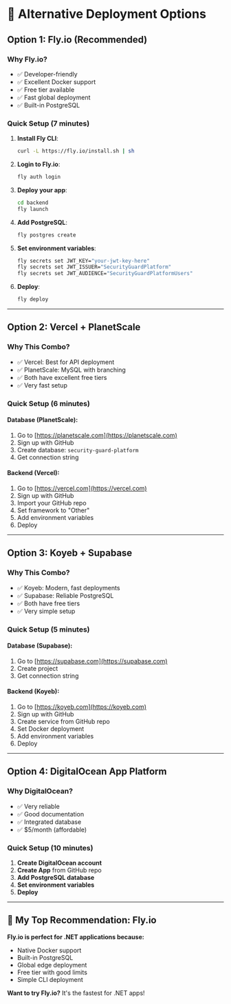 # 🚀 Alternative Deployment Options

## Option 1: Fly.io (Recommended)

### Why Fly.io?
- ✅ Developer-friendly
- ✅ Excellent Docker support
- ✅ Free tier available
- ✅ Fast global deployment
- ✅ Built-in PostgreSQL

### Quick Setup (7 minutes)

1. **Install Fly CLI**:
   ```bash
   curl -L https://fly.io/install.sh | sh
   ```

2. **Login to Fly.io**:
   ```bash
   fly auth login
   ```

3. **Deploy your app**:
   ```bash
   cd backend
   fly launch
   ```

4. **Add PostgreSQL**:
   ```bash
   fly postgres create
   ```

5. **Set environment variables**:
   ```bash
   fly secrets set JWT_KEY="your-jwt-key-here"
   fly secrets set JWT_ISSUER="SecurityGuardPlatform"
   fly secrets set JWT_AUDIENCE="SecurityGuardPlatformUsers"
   ```

6. **Deploy**:
   ```bash
   fly deploy
   ```

---

## Option 2: Vercel + PlanetScale

### Why This Combo?
- ✅ Vercel: Best for API deployment
- ✅ PlanetScale: MySQL with branching
- ✅ Both have excellent free tiers
- ✅ Very fast setup

### Quick Setup (6 minutes)

#### Database (PlanetScale):
1. Go to [https://planetscale.com](https://planetscale.com)
2. Sign up with GitHub
3. Create database: `security-guard-platform`
4. Get connection string

#### Backend (Vercel):
1. Go to [https://vercel.com](https://vercel.com)
2. Sign up with GitHub
3. Import your GitHub repo
4. Set framework to "Other"
5. Add environment variables
6. Deploy

---

## Option 3: Koyeb + Supabase

### Why This Combo?
- ✅ Koyeb: Modern, fast deployments
- ✅ Supabase: Reliable PostgreSQL
- ✅ Both have free tiers
- ✅ Very simple setup

### Quick Setup (5 minutes)

#### Database (Supabase):
1. Go to [https://supabase.com](https://supabase.com)
2. Create project
3. Get connection string

#### Backend (Koyeb):
1. Go to [https://koyeb.com](https://koyeb.com)
2. Sign up with GitHub
3. Create service from GitHub repo
4. Set Docker deployment
5. Add environment variables
6. Deploy

---

## Option 4: DigitalOcean App Platform

### Why DigitalOcean?
- ✅ Very reliable
- ✅ Good documentation
- ✅ Integrated database
- ✅ $5/month (affordable)

### Quick Setup (10 minutes)

1. **Create DigitalOcean account**
2. **Create App** from GitHub repo
3. **Add PostgreSQL database**
4. **Set environment variables**
5. **Deploy**

---

## 🎯 My Top Recommendation: Fly.io

**Fly.io is perfect for .NET applications because:**
- Native Docker support
- Built-in PostgreSQL
- Global edge deployment
- Free tier with good limits
- Simple CLI deployment

**Want to try Fly.io?** It's the fastest for .NET apps!
